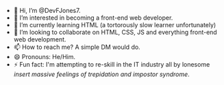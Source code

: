 - 👋 Hi, I’m @DevFJones7.
- 👀 I’m interested in becoming a front-end web developer.
- 🌱 I’m currently learning HTML (a tortorously slow learner unfortunately)
- 💞️ I’m looking to collaborate on HTML, CSS, JS and everything front-end web development.
- 📫 How to reach me? A simple DM would do.
- 😄 Pronouns: He/Him.
- ⚡ Fun fact: I'm attempting to re-skill in the IT industry all by lonesome *insert massive feelings of trepidation and impostor syndrome*.

<!---
DevFJones7/DevFJones7 is a ✨ special ✨ repository because its `README.md` (this file) appears on your GitHub profile.
You can click the Preview link to take a look at your changes.
--->
